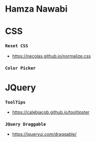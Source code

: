 # Hamza Nawabi

# CSS
### `Reset CSS`
- https://necolas.github.io/normalize.css
### `Color Picker`


# JQuery 
### `ToolTips` 
- https://calebjacob.github.io/tooltipster
### `JQuery Draggable`
- https://jqueryui.com/draggable/
